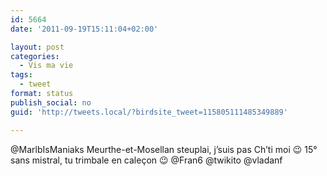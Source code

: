```yaml
---
id: 5664
date: '2011-09-19T15:11:04+02:00'

layout: post
categories:
  - Vis ma vie
tags:
  - tweet
format: status
publish_social: no
guid: 'http://tweets.local/?birdsite_tweet=115805111485349889'

---
```


@MarlbIsManiaks Meurthe-et-Mosellan steuplai, j’suis pas Ch’ti moi 😉 15° sans mistral, tu trimbale en caleçon 😉 @Fran6 @twikito @vladanf